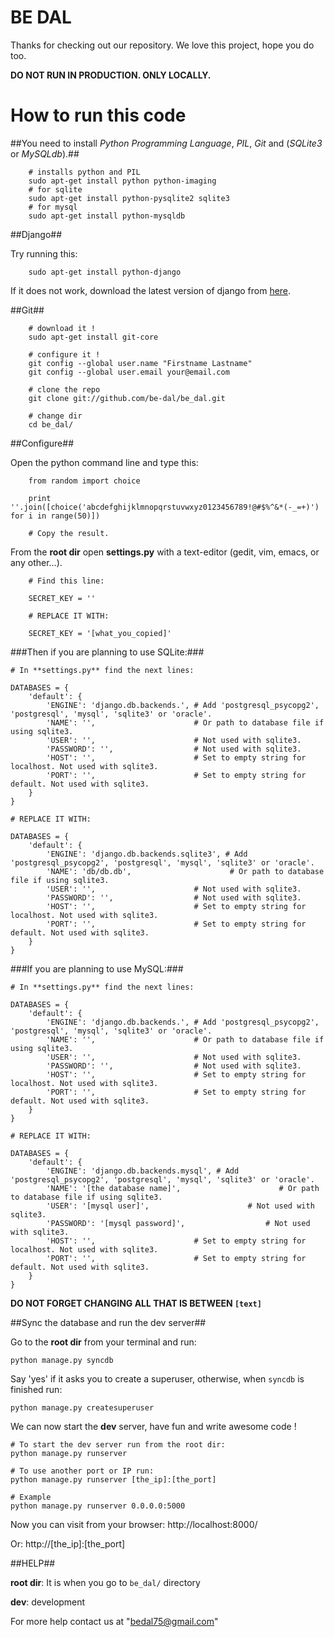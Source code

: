 # BE DAL #

Thanks for checking out our repository. We love this project, hope you do too.

**DO NOT RUN IN PRODUCTION. ONLY LOCALLY.**

# How to run this code #

##You need to install *Python Programming Language*, *PIL*, *Git* and (*SQLite3* or *MySQLdb*).##

		# installs python and PIL
		sudo apt-get install python python-imaging 
		# for sqlite
		sudo apt-get install python-pysqlite2 sqlite3
		# for mysql
		sudo apt-get install python-mysqldb
		
##Django##

Try running this:

		sudo apt-get install python-django

If it does not work, download the latest version of django from [here](http://www.djangoproject.com/download/).

##Git##
		
		# download it !
		sudo apt-get install git-core
		
		# configure it !
		git config --global user.name "Firstname Lastname"
		git config --global user.email your@email.com
		
		# clone the repo
		git clone git://github.com/be-dal/be_dal.git
		
		# change dir
		cd be_dal/

##Configure##

Open the python command line and type this:

		from random import choice
		
		print ''.join([choice('abcdefghijklmnopqrstuvwxyz0123456789!@#$%^&*(-_=+)') for i in range(50)])
		
		# Copy the result.
		
From the **root dir** open **settings.py** with a text-editor (gedit, vim, emacs, or any other...).
		
		# Find this line:
		
		SECRET_KEY = ''
		
		# REPLACE IT WITH:
		
		SECRET_KEY = '[what_you_copied]'
		
###Then if you are planning to use SQLite:###

    # In **settings.py** find the next lines:
		
    DATABASES = {
        'default': {
            'ENGINE': 'django.db.backends.', # Add 'postgresql_psycopg2', 'postgresql', 'mysql', 'sqlite3' or 'oracle'.
            'NAME': '',                      # Or path to database file if using sqlite3.
            'USER': '',                      # Not used with sqlite3.
            'PASSWORD': '',                  # Not used with sqlite3.
            'HOST': '',                      # Set to empty string for localhost. Not used with sqlite3.
            'PORT': '',                      # Set to empty string for default. Not used with sqlite3.
        }
    }
    
    # REPLACE IT WITH:
    
    DATABASES = {
        'default': {
            'ENGINE': 'django.db.backends.sqlite3', # Add 'postgresql_psycopg2', 'postgresql', 'mysql', 'sqlite3' or 'oracle'.
            'NAME': 'db/db.db',                      # Or path to database file if using sqlite3.
            'USER': '',                      # Not used with sqlite3.
            'PASSWORD': '',                  # Not used with sqlite3.
            'HOST': '',                      # Set to empty string for localhost. Not used with sqlite3.
            'PORT': '',                      # Set to empty string for default. Not used with sqlite3.
        }
    }

###If you are planning to use MySQL:###

    # In **settings.py** find the next lines:
		
    DATABASES = {
        'default': {
            'ENGINE': 'django.db.backends.', # Add 'postgresql_psycopg2', 'postgresql', 'mysql', 'sqlite3' or 'oracle'.
            'NAME': '',                      # Or path to database file if using sqlite3.
            'USER': '',                      # Not used with sqlite3.
            'PASSWORD': '',                  # Not used with sqlite3.
            'HOST': '',                      # Set to empty string for localhost. Not used with sqlite3.
            'PORT': '',                      # Set to empty string for default. Not used with sqlite3.
        }
    }
    
    # REPLACE IT WITH:
    
    DATABASES = {
        'default': {
            'ENGINE': 'django.db.backends.mysql', # Add 'postgresql_psycopg2', 'postgresql', 'mysql', 'sqlite3' or 'oracle'.
            'NAME': '[the database name]',                      # Or path to database file if using sqlite3.
            'USER': '[mysql user]',                      # Not used with sqlite3.
            'PASSWORD': '[mysql password]',                  # Not used with sqlite3.
            'HOST': '',                      # Set to empty string for localhost. Not used with sqlite3.
            'PORT': '',                      # Set to empty string for default. Not used with sqlite3.
        }
    }
    
    
**DO NOT FORGET CHANGING ALL THAT IS BETWEEN `[text]`**


##Sync the database and run the dev server##

Go to the **root dir** from your terminal and run:

    python manage.py syncdb

Say 'yes' if it asks you to create a superuser, otherwise, when `syncdb` is finished
run:

    python manage.py createsuperuser
    
We can now start the **dev** server, have fun and write awesome code !

    # To start the dev server run from the root dir:
    python manage.py runserver
    
    # To use another port or IP run:
    python manage.py runserver [the_ip]:[the_port]
    
    # Example
    python manage.py runserver 0.0.0.0:5000

Now you can visit from your browser: http://localhost:8000/

Or: http://[the_ip]:[the_port]

##HELP##

**root dir**: It is when you go to `be_dal/` directory

**dev**: development

For more help contact us at "bedal75@gmail.com"
